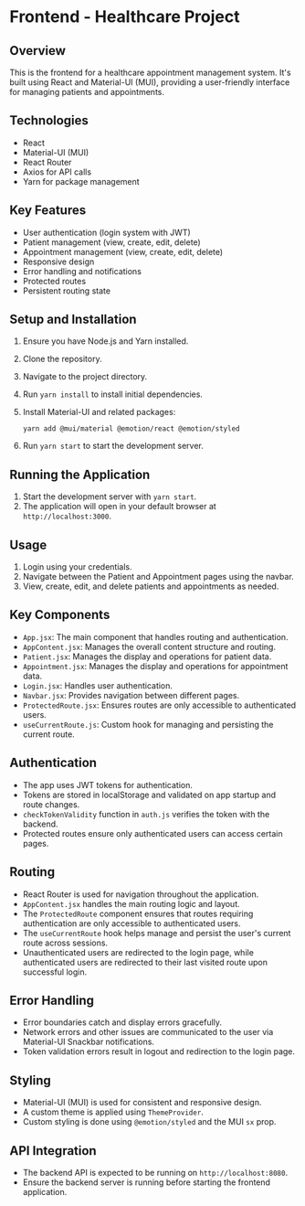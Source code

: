 # Frontend - Healthcare Project

## Overview

This is the frontend for a healthcare appointment management system. It's built using React and Material-UI (MUI), providing a user-friendly interface for managing patients and appointments.

## Technologies

- React
- Material-UI (MUI)
- React Router
- Axios for API calls
- Yarn for package management

## Key Features

- User authentication (login system with JWT)
- Patient management (view, create, edit, delete)
- Appointment management (view, create, edit, delete)
- Responsive design
- Error handling and notifications
- Protected routes
- Persistent routing state

## Setup and Installation

1. Ensure you have Node.js and Yarn installed.
2. Clone the repository.
3. Navigate to the project directory.
4. Run `yarn install` to install initial dependencies.
5. Install Material-UI and related packages:

   ```console
   yarn add @mui/material @emotion/react @emotion/styled
   ```

6. Run `yarn start` to start the development server.

## Running the Application

1. Start the development server with `yarn start`.
2. The application will open in your default browser at `http://localhost:3000`.

## Usage

1. Login using your credentials.
2. Navigate between the Patient and Appointment pages using the navbar.
3. View, create, edit, and delete patients and appointments as needed.

## Key Components

- `App.jsx`: The main component that handles routing and authentication.
- `AppContent.jsx`: Manages the overall content structure and routing.
- `Patient.jsx`: Manages the display and operations for patient data.
- `Appointment.jsx`: Manages the display and operations for appointment data.
- `Login.jsx`: Handles user authentication.
- `Navbar.jsx`: Provides navigation between different pages.
- `ProtectedRoute.jsx`: Ensures routes are only accessible to authenticated users.
- `useCurrentRoute.js`: Custom hook for managing and persisting the current route.

## Authentication

- The app uses JWT tokens for authentication.
- Tokens are stored in localStorage and validated on app startup and route changes.
- `checkTokenValidity` function in `auth.js` verifies the token with the backend.
- Protected routes ensure only authenticated users can access certain pages.

## Routing

- React Router is used for navigation throughout the application.
- `AppContent.jsx` handles the main routing logic and layout.
- The `ProtectedRoute` component ensures that routes requiring authentication are only accessible to authenticated users.
- The `useCurrentRoute` hook helps manage and persist the user's current route across sessions.
- Unauthenticated users are redirected to the login page, while authenticated users are redirected to their last visited route upon successful login.

## Error Handling

- Error boundaries catch and display errors gracefully.
- Network errors and other issues are communicated to the user via Material-UI Snackbar notifications.
- Token validation errors result in logout and redirection to the login page.

## Styling

- Material-UI (MUI) is used for consistent and responsive design.
- A custom theme is applied using `ThemeProvider`.
- Custom styling is done using `@emotion/styled` and the MUI `sx` prop.

## API Integration

- The backend API is expected to be running on `http://localhost:8080`.
- Ensure the backend server is running before starting the frontend application.
